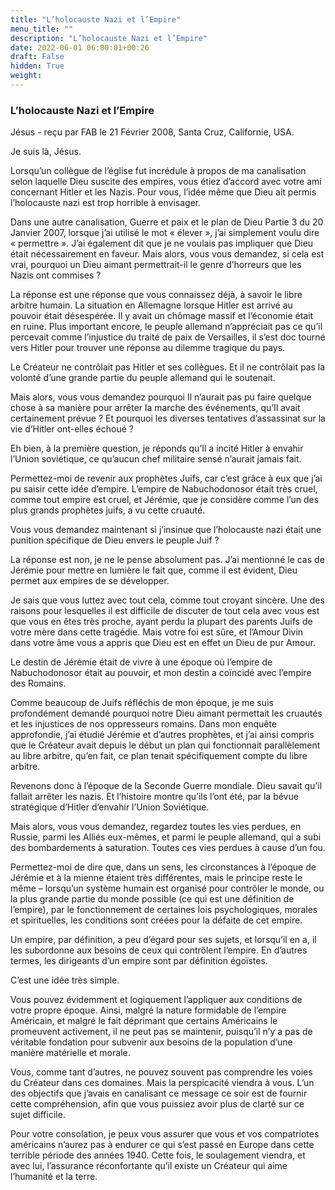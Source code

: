 ```yaml
---
title: "L’holocauste Nazi et l’Empire"
menu_title: ""
description: "L’holocauste Nazi et l’Empire"
date: 2022-06-01 06:00:01+00:26
draft: False
hidden: True
weight:
---
```

### L’holocauste Nazi et l’Empire

Jésus - reçu par FAB le 21 Février 2008, Santa Cruz, Californie, USA.

Je suis là, Jésus.

Lorsqu’un collègue de l’église fut incrédule à propos de ma canalisation selon laquelle Dieu suscite des empires, vous étiez d’accord avec votre ami concernant Hitler et les Nazis. Pour vous, l’idée même que Dieu ait permis l’holocauste nazi est trop horrible à envisager.

Dans une autre canalisation, Guerre et paix et le plan de Dieu Partie 3 du 20 Janvier 2007, lorsque j’ai utilisé le mot « élever », j’ai simplement voulu dire « permettre ». J’ai également dit que je ne voulais pas impliquer que Dieu était nécessairement en faveur. Mais alors, vous vous demandez, si cela est vrai, pourquoi un Dieu aimant permettrait-il le genre d’horreurs que les Nazis ont commises ?

La réponse est une réponse que vous connaissez déjà, à savoir le libre arbitre humain. La situation en Allemagne lorsque Hitler est arrivé au pouvoir était désespérée. Il y avait un chômage massif et l’économie était en ruine. Plus important encore, le peuple allemand n’appréciait pas ce qu’il percevait comme l’injustice du traité de paix de Versailles, il s’est doc tourné vers Hitler pour trouver une réponse au dilemme tragique du pays.

Le Créateur ne contrôlait pas Hitler et ses collègues. Et il ne contrôlait pas la volonté d’une grande partie du peuple allemand qui le soutenait.

Mais alors, vous vous demandez pourquoi Il n’aurait pas pu faire quelque chose à sa manière pour arrêter la marche des événements, qu’Il avait certainement prévue ? Et pourquoi les diverses tentatives d’assassinat sur la vie d’Hitler ont-elles échoué ?

Eh bien, à la première question, je réponds qu’Il a incité Hitler à envahir l’Union soviétique, ce qu’aucun chef militaire sensé n’aurait jamais fait.

Permettez-moi de revenir aux prophètes Juifs, car c’est grâce à eux que j’ai pu saisir cette idée d’empire. L’empire de Nabuchodonosor était très cruel, comme tout empire est cruel, et Jérémie, que je considère comme l’un des plus grands prophètes juifs, a vu cette cruauté.

Vous vous demandez maintenant si j’insinue que l’holocauste nazi était une punition spécifique de Dieu envers le peuple Juif ?

La réponse est non, je ne le pense absolument pas. J’ai mentionné le cas de Jérémie pour mettre en lumière le fait que, comme il est évident, Dieu permet aux empires de se développer.

Je sais que vous luttez avec tout cela, comme tout croyant sincère. Une des raisons pour lesquelles il est difficile de discuter de tout cela avec vous est que vous en êtes très proche, ayant perdu la plupart des parents Juifs de votre mère dans cette tragédie. Mais votre foi est sûre, et l’Amour Divin dans votre âme vous a appris que Dieu est en effet un Dieu de pur Amour.

Le destin de Jérémie était de vivre à une époque où l’empire de Nabuchodonosor était au pouvoir, et mon destin a coïncidé avec l’empire des Romains.

Comme beaucoup de Juifs réfléchis de mon époque, je me suis profondément demandé pourquoi notre Dieu aimant permettait les cruautés et les injustices de nos oppresseurs romains. Dans mon enquête approfondie, j’ai étudié Jérémie et d’autres prophètes, et j’ai ainsi compris que le Créateur avait depuis le début un plan qui fonctionnait parallèlement au libre arbitre, qu’en fait, ce plan tenait spécifiquement compte du libre arbitre.

Revenons donc à l’époque de la Seconde Guerre mondiale. Dieu savait qu’il fallait arrêter les nazis. Et l’histoire montre qu’ils l’ont été, par la bévue stratégique d’Hitler d’envahir l’Union Soviétique.

Mais alors, vous vous demandez, regardez toutes les vies perdues, en Russie, parmi les Alliés eux-mêmes, et parmi le peuple allemand, qui a subi des bombardements à saturation. Toutes ces vies perdues à cause d’un fou.

Permettez-moi de dire que, dans un sens, les circonstances à l’époque de Jérémie et à la mienne étaient très différentes, mais le principe reste le même – lorsqu’un système humain est organisé pour contrôler le monde, ou la plus grande partie du monde possible (ce qui est une définition de l’empire), par le fonctionnement de certaines lois psychologiques, morales et spirituelles, les conditions sont créées pour la défaite de cet empire.

Un empire, par définition, a peu d’égard pour ses sujets, et lorsqu’il en a, il les subordonne aux besoins de ceux qui contrôlent l’empire. En d’autres termes, les dirigeants d’un empire sont par définition égoïstes.

C’est une idée très simple.

Vous pouvez évidemment et logiquement l’appliquer aux conditions de votre propre époque. Ainsi, malgré la nature formidable de l’empire Américain, et malgré le fait déprimant que certains Américains le promeuvent activement, il ne peut pas se maintenir, puisqu’il n’y a pas de véritable fondation pour subvenir aux besoins de la population d’une manière matérielle et morale.

Vous, comme tant d’autres, ne pouvez souvent pas comprendre les voies du Créateur dans ces domaines. Mais la perspicacité viendra à vous. L’un des objectifs que j’avais en canalisant ce message ce soir est de
fournir cette compréhension, afin que vous puissiez avoir plus de clarté sur ce sujet difficile.

Pour votre consolation, je peux vous assurer que vous et vos compatriotes américains n’aurez pas à endurer ce qui s’est passé en Europe dans cette terrible période des années 1940. Cette fois, le soulagement viendra, et avec lui, l’assurance réconfortante qu’il existe un Créateur qui aime l’humanité et la terre.
